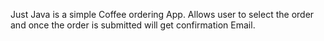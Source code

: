 Just Java is a simple Coffee ordering App. Allows user to select the order and once the order is submitted will get confirmation Email.
